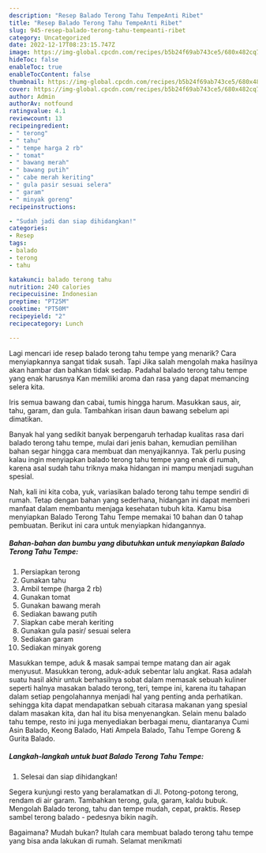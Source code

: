 ```yaml
---
description: "Resep Balado Terong Tahu TempeAnti Ribet"
title: "Resep Balado Terong Tahu TempeAnti Ribet"
slug: 945-resep-balado-terong-tahu-tempeanti-ribet
category: Uncategorized
date: 2022-12-17T08:23:15.747Z
image: https://img-global.cpcdn.com/recipes/b5b24f69ab743ce5/680x482cq70/balado-terong-tahu-tempe-foto-resep-utama.jpg
hideToc: false
enableToc: true
enableTocContent: false
thumbnail: https://img-global.cpcdn.com/recipes/b5b24f69ab743ce5/680x482cq70/balado-terong-tahu-tempe-foto-resep-utama.jpg
cover: https://img-global.cpcdn.com/recipes/b5b24f69ab743ce5/680x482cq70/balado-terong-tahu-tempe-foto-resep-utama.jpg
author: Admin
authorAv: notfound
ratingvalue: 4.1
reviewcount: 13
recipeingredient:
- " terong"
- " tahu"
- " tempe harga 2 rb"
- " tomat"
- " bawang merah"
- " bawang putih"
- " cabe merah keriting"
- " gula pasir sesuai selera"
- " garam"
- " minyak goreng"
recipeinstructions:

- "Sudah jadi dan siap dihidangkan!"
categories:
- Resep
tags:
- balado
- terong
- tahu

katakunci: balado terong tahu 
nutrition: 240 calories
recipecuisine: Indonesian
preptime: "PT25M"
cooktime: "PT50M"
recipeyield: "2"
recipecategory: Lunch

---
```



Lagi mencari ide resep balado terong tahu tempe yang menarik? Cara menyiapkannya sangat tidak susah. Tapi Jika salah mengolah maka hasilnya akan hambar dan bahkan tidak sedap. Padahal balado terong tahu tempe yang enak harusnya Kan memiliki aroma dan rasa yang dapat memancing selera kita.


Iris semua bawang dan cabai, tumis hingga harum. Masukkan saus, air, tahu, garam, dan gula. Tambahkan irisan daun bawang sebelum api dimatikan.

Banyak hal yang sedikit banyak berpengaruh terhadap kualitas rasa dari balado terong tahu tempe, mulai dari jenis bahan, kemudian pemilihan bahan segar hingga cara membuat dan menyajikannya. Tak perlu pusing kalau ingin menyiapkan balado terong tahu tempe yang enak di rumah, karena asal sudah tahu triknya maka hidangan ini mampu menjadi suguhan spesial.


Nah, kali ini kita coba, yuk, variasikan balado terong tahu tempe sendiri di rumah. Tetap dengan bahan yang sederhana, hidangan ini dapat memberi manfaat dalam membantu menjaga kesehatan tubuh kita. Kamu bisa menyiapkan Balado Terong Tahu Tempe memakai 10 bahan dan 0 tahap pembuatan. Berikut ini cara untuk menyiapkan hidangannya.

<!--inarticleads1-->

##### Bahan-bahan dan bumbu yang dibutuhkan untuk menyiapkan Balado Terong Tahu Tempe:

1. Persiapkan  terong
1. Gunakan  tahu
1. Ambil  tempe (harga 2 rb)
1. Gunakan  tomat
1. Gunakan  bawang merah
1. Sediakan  bawang putih
1. Siapkan  cabe merah keriting
1. Gunakan  gula pasir/ sesuai selera
1. Sediakan  garam
1. Sediakan  minyak goreng


Masukkan tempe, aduk &amp; masak sampai tempe matang dan air agak menyusut. Masukkan terong, aduk-aduk sebentar lalu angkat. Rasa adalah suatu hasil akhir untuk berhasilnya sobat dalam memasak sebuah kuliner seperti halnya masakan balado terong, teri, tempe ini, karena itu tahapan dalam setiap pengolahannya menjadi hal yang penting anda perhatikan. sehingga kita dapat mendapatkan sebuah citarasa makanan yang spesial dalam masakan kita, dan hal itu bisa menyenangkan. Selain menu balado tahu tempe, resto ini juga menyediakan berbagai menu, diantaranya Cumi Asin Balado, Keong Balado, Hati Ampela Balado, Tahu Tempe Goreng &amp; Gurita Balado. 

<!--inarticleads2-->

##### Langkah-langkah untuk buat Balado Terong Tahu Tempe:


1. Selesai dan siap dihidangkan!

Segera kunjungi resto yang beralamatkan di Jl. Potong-potong terong, rendam di air garam. Tambahkan terong, gula, garam, kaldu bubuk. Mengolah Balado terong, tahu dan tempe mudah, cepat, praktis. Resep sambel terong balado - pedesnya bikin nagih. 

Bagaimana? Mudah bukan? Itulah cara membuat balado terong tahu tempe yang bisa anda lakukan di rumah. Selamat menikmati
